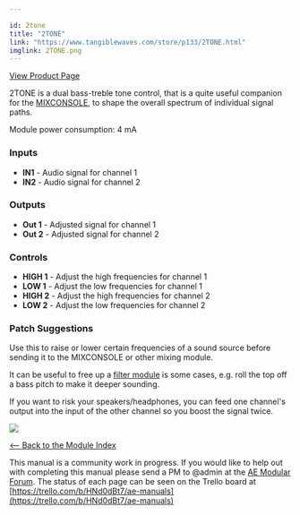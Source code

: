 ```yaml
---

id: 2tone
title: "2TONE"
link: "https://www.tangiblewaves.com/store/p133/2TONE.html"
imglink: 2TONE.png
---
```



[View Product Page](https://www.tangiblewaves.com/store/p133/2TONE.html)

2TONE is a dual bass-treble tone control, that is a quite useful companion for the [MIXCONSOLE](https://wiki.aemodular.com/pmwiki.php/AeManual/MIXCONSOLE), to shape the overall spectrum of individual signal paths.

Module power consumption: 4 mA

### Inputs

*   **IN1** - Audio signal for channel 1
*   **IN2** - Audio signal for channel 2

### Outputs

*   **Out 1** - Adjusted signal for channel 1
*   **Out 2** - Adjusted signal for channel 2

### Controls

*   **HIGH 1** - Adjust the high frequencies for channel 1
*   **LOW 1** - Adjust the low frequencies for channel 1
*   **HIGH 2** - Adjust the high frequencies for channel 2
*   **LOW 2** - Adjust the low frequencies for channel 2

### Patch Suggestions

Use this to raise or lower certain frequencies of a sound source before sending it to the MIXCONSOLE or other mixing module.

It can be useful to free up a [filter module](https://wiki.aemodular.com/pmwiki.php/AeManual/FILTERWASP) is some cases, e.g. roll the top off a bass pitch to make it deeper sounding.

If you want to risk your speakers/headphones, you can feed one channel's output into the input of the other channel so you boost the signal twice.

[![](/images/th00---2TONE.png.jpg)](https://wiki.aemodular.com/uploads/AeManual/2TONE/2TONE.png "2TONE")

[<-- Back to the Module Index](https://wiki.aemodular.com/pmwiki.php/AeManual/Modules)

This manual is a community work in progress. If you would like to help out with completing this manual please send a PM to @admin at the [AE Modular Forum](http://forum.aemodular.com). The status of each page can be seen on the Trello board at [https://trello.com/b/HNd0dBt7/ae-manuals](https://trello.com/b/HNd0dBt7/ae-manuals)